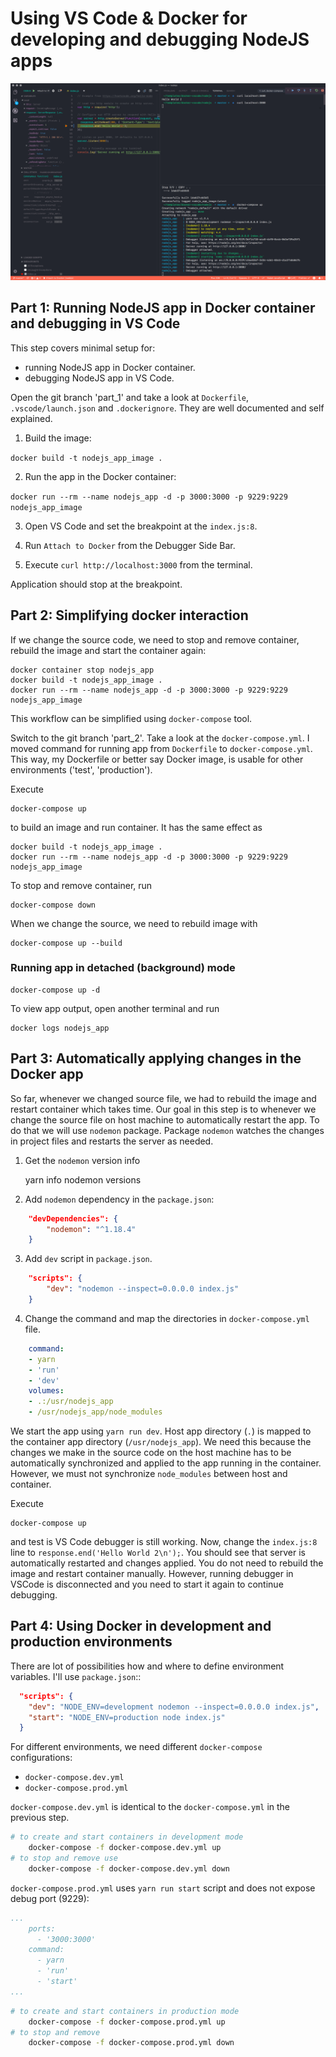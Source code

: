 # Using VS Code & Docker for developing and debugging NodeJS apps

![./screenshot.png](./screenshot.png)

## Part 1: Running NodeJS app in Docker container and debugging in VS Code

This step covers minimal setup for:

- running NodeJS app in Docker container.
- debugging NodeJS app in VS Code.

Open the git branch 'part_1' and take a look at `Dockerfile`, `.vscode/launch.json` 
and `.dockerignore`. They are well documented and self explained.

1. Build the image:

`docker build -t nodejs_app_image .`

2. Run the app in the Docker container:

`docker run --rm --name nodejs_app -d -p 3000:3000 -p 9229:9229 nodejs_app_image`

3. Open VS Code and set the breakpoint at the `index.js:8`.

4. Run `Attach to Docker` from the Debugger Side Bar.

4. Execute `curl http://localhost:3000` from the terminal.

Application should stop at the breakpoint.


## Part 2: Simplifying docker interaction

If we change the source code, we need to stop and remove container, rebuild the
image and start the container again:


    docker container stop nodejs_app  
    docker build -t nodejs_app_image .
    docker run --rm --name nodejs_app -d -p 3000:3000 -p 9229:9229 nodejs_app_image 

This workflow can be simplified using `docker-compose` tool. 

Switch to the git branch 'part_2'. Take a look at the `docker-compose.yml`.
I moved command for running app from `Dockerfile` to `docker-compose.yml`. 
This way, my Dockerfile or better say Docker image, is usable for other 
environments ('test', 'production').

Execute 
  
    docker-compose up
    
to build an image and run container. It has the same effect as

    docker build -t nodejs_app_image .
    docker run --rm --name nodejs_app -d -p 3000:3000 -p 9229:9229 nodejs_app_image

To stop and remove container, run 

    docker-compose down

When we change the source, we need to rebuild image with

    docker-compose up --build

### Running app in detached (background) mode

    docker-compose up -d

To view app output, open another terminal and run

    docker logs nodejs_app

## Part 3: Automatically applying changes in the Docker app

So far, whenever we changed source file, we had to rebuild the image and
restart container which takes time. Our goal in this step is to whenever we
change the source file on host machine to automatically restart the app.
To do that we will use `nodemon` package. Package `nodemon` watches the changes in project files and restarts the server as needed. 

1. Get the `nodemon` version info

    yarn info nodemon versions

2. Add `nodemon` dependency in the `package.json`:

```json
    "devDependencies": {
        "nodemon": "^1.18.4"
    }
```

3. Add `dev` script in `package.json`.

```json
    "scripts": {
        "dev": "nodemon --inspect=0.0.0.0 index.js"
    }
```

4. Change the command and map the directories in `docker-compose.yml` file.

```yml
    command:
    - yarn
    - 'run'
    - 'dev'
    volumes:
    - .:/usr/nodejs_app
    - /usr/nodejs_app/node_modules
```

We start the app using `yarn run dev`. Host app directory (`.`) is mapped 
to the container app directory (`/usr/nodejs_app`). We need this because the 
changes we make in the source code on the host machine has to be automatically 
synchronized and applied to the app running in the container. However, we must
not synchronize `node_modules` between host and container.

Execute 

    docker-compose up

and test is VS Code debugger is still working. Now, change the `index.js:8` line
to `response.end('Hello World 2\n');`. You should see that server is automatically
restarted and changes applied. You do not need to rebuild the image and restart
container manually. However, running debugger in VSCode is disconnected and you need to 
start it again to continue debugging.

## Part 4: Using Docker in development and production environments

There are lot of possibilities how and where to define environment variables.
I'll use `package.json`::

```json
  "scripts": {
    "dev": "NODE_ENV=development nodemon --inspect=0.0.0.0 index.js",
    "start": "NODE_ENV=production node index.js"
  }
```

For different environments, we need different `docker-compose` configurations:

- `docker-compose.dev.yml`
- `docker-compose.prod.yml`


`docker-compose.dev.yml` is identical to the `docker-compose.yml` in the 
previous step. 


```bash
# to create and start containers in development mode
    docker-compose -f docker-compose.dev.yml up
# to stop and remove use
    docker-compose -f docker-compose.dev.yml down
```

`docker-compose.prod.yml` uses `yarn run start` script and does not expose 
debug port (9229):

```yml
...
    ports:
      - '3000:3000'    
    command:
      - yarn
      - 'run'
      - 'start'
...
```

```bash
# to create and start containers in production mode
    docker-compose -f docker-compose.prod.yml up
# to stop and remove
    docker-compose -f docker-compose.prod.yml down
```
